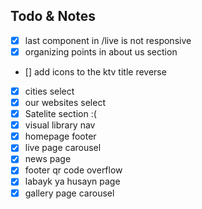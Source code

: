 ## Todo & Notes

- [x] last component in /live is not responsive
- [x] organizing points in about us section
- [] add icons to the ktv title reverse
- [x] cities select
- [x] our websites select
- [x] Satelite section :(
- [x] visual library nav
- [x] homepage footer
- [x] live page carousel
- [x] news page
- [x] footer qr code overflow
- [x] labayk ya husayn page
- [x] gallery page carousel
